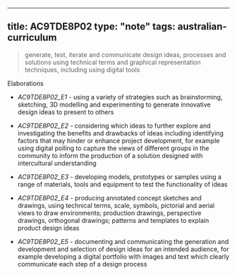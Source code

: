 
---
title: AC9TDE8P02
type: "note"
tags: australian-curriculum
---




> generate, test, iterate and communicate design ideas, processes and solutions using technical terms and graphical representation techniques, including using digital tools

Elaborations


- _AC9TDE8P02_E1_ - using a variety of strategies such as brainstorming, sketching, 3D modelling and experimenting to generate innovative design ideas to present to others

- _AC9TDE8P02_E2_ - considering which ideas to further explore and investigating the benefits and drawbacks of ideas including identifying factors that may hinder or enhance project development, for example using digital polling to capture the views of different groups in the community to inform the production of a solution designed with intercultural understanding

- _AC9TDE8P02_E3_ - developing models, prototypes or samples using a range of materials, tools and equipment to test the functionality of ideas

- _AC9TDE8P02_E4_ - producing annotated concept sketches and drawings, using technical terms, scale, symbols, pictorial and aerial views to draw environments; production drawings, perspective drawings, orthogonal drawings; patterns and templates to explain product design ideas

- _AC9TDE8P02_E5_ - documenting and communicating the generation and development and selection of design ideas for an intended audience, for example developing a digital portfolio with images and text which clearly communicate each step of a design process


